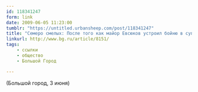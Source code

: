 ```yaml
---
id: 118341247
form: link
date: 2009-06-05 11:23:00
tumblr: "https://untitled.urbansheep.com/post/118341247"
title: "Семеро смелых: После того как майор Евсюков устроил бойню в супермаркете на юге Москвы, а президент Дмитрий Медведев уволил начальника ГУВД Москвы, о состоянии дел в милиции задумались даже самые нелюбопытные. По просьбе БГ семь сотрудников милиции (шестеро — на условиях анонимности) рассказали о том, что они думают о своей службе и как, на их взгляд, устроена жизнь работника внутренних дел"
linkurl: http://www.bg.ru/article/8151/
tags:
    - ссылки
    - общество
    - Большой Город

---
```

<p>(Большой город, 3 июня)</p>
